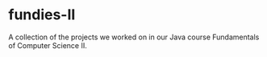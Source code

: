 # fundies-II
A collection of the projects we worked on in our Java course Fundamentals of Computer Science II.
